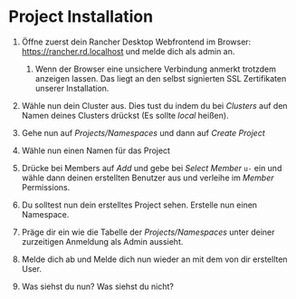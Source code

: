 # Project Installation

1. Öffne zuerst dein Rancher Desktop Webfrontend im Browser: https://rancher.rd.localhost und melde dich als admin an.
    1. Wenn der Browser eine unsichere Verbindung anmerkt trotzdem anzeigen lassen. Das liegt an den selbst signierten SSL Zertifikaten unserer Installation.
2. Wähle nun dein Cluster aus. Dies tust du indem du bei *Clusters* auf den Namen deines Clusters drückst (Es sollte *local* heißen).

3. Gehe nun auf *Projects/Namespaces* und dann auf *Create Project*

4. Wähle nun einen Namen für das Project

5. Drücke bei Members auf *Add* und gebe bei *Select Member* ```u-``` ein und wähle dann deinen erstellten Benutzer aus und verleihe im *Member* Permissions.

6. Du solltest nun dein erstelltes Project sehen. Erstelle nun einen Namespace.

7. Präge dir ein wie die Tabelle der *Projects/Namespaces* unter deiner zurzeitigen Anmeldung als Admin aussieht. 

8. Melde dich ab und Melde dich nun wieder an mit dem von dir erstellten User.

9. Was siehst du nun? Was siehst du nicht?

